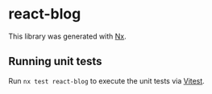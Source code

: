# react-blog

This library was generated with [Nx](https://nx.dev).

## Running unit tests

Run `nx test react-blog` to execute the unit tests via [Vitest](https://vitest.dev/).
